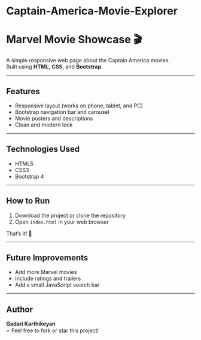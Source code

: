 # Captain-America-Movie-Explorer
# Marvel Movie Showcase 🎬

A simple responsive web page about the Captain America movies.  
Built using **HTML**, **CSS**, and **Bootstrap**.

---

## Features
- Responsive layout (works on phone, tablet, and PC)
- Bootstrap navigation bar and carousel
- Movie posters and descriptions
- Clean and modern look

---

## Technologies Used
- HTML5  
- CSS3  
- Bootstrap 4

---

## How to Run
1. Download the project or clone the repository  
2. Open `index.html` in your web browser  

That’s it! 🎉

---

## Future Improvements
- Add more Marvel movies  
- Include ratings and trailers  
- Add a small JavaScript search bar

---

## Author
**Gadari Karthikeyan**  
⭐ Feel free to fork or star this project!

